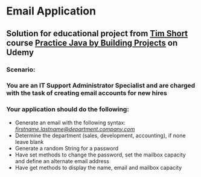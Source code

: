 # Email Application

## Solution for educational project from [Tim Short](https://www.udemy.com/user/tim-short/) course [Practice Java by Building Projects](https://www.udemy.com/course/practice-java-by-building-projects/) on Udemy

### Scenario:
### You are an IT Support Administrator Specialist and are charged with the task of creating email accounts for new hires
### Your application should do the following:
- Generate an email with the following syntax: *firstname.lastname@department.company.com*
- Determine the department (sales, development, accounting), if none leave blank
- Generate a random String for a password
- Have set methods to change the password, set the mailbox capacity and define an alternate email address
- Have get methods to display the name, email and mailbox capacity
